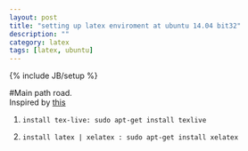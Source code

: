 ```yaml
---
layout: post
title: "setting up latex enviroment at ubuntu 14.04 bit32"
description: ""
category: latex
tags: [latex, ubuntu]
---
```

{% include JB/setup %}

#Main path road.  
Inspired by [this](http://en.wikibooks.org/wiki/LaTeX/Installation)  
  1.     install tex-live: sudo apt-get install texlive  
  2.     install latex | xelatex : sudo apt-get install xelatex  
